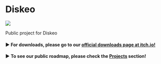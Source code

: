 # Diskeo

![](https://i.ibb.co/t37331W/diskeo.png)

Public project for Diskeo

#### ▶ For **downloads**, please go to our [official downloads page at itch.io!](https://komodroid.itch.io/diskeo)

#### ▶ To see our public roadmap, please check the [Projects](https://github.com/Komodroid-Games/Diskeo/projects) section! 
